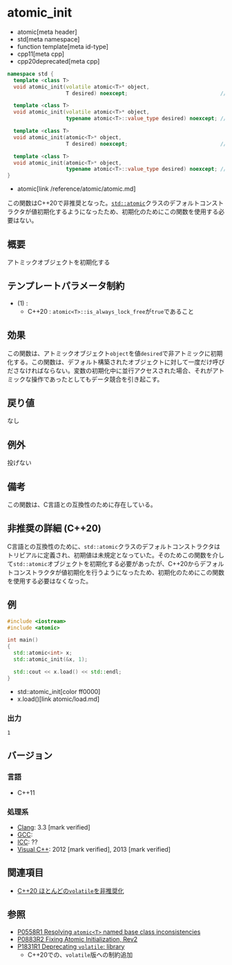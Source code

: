 # atomic_init
* atomic[meta header]
* std[meta namespace]
* function template[meta id-type]
* cpp11[meta cpp]
* cpp20deprecated[meta cpp]

```cpp
namespace std {
  template <class T>
  void atomic_init(volatile atomic<T>* object,
                   T desired) noexcept;                              // (1) C++11

  template <class T>
  void atomic_init(volatile atomic<T>* object,
                   typename atomic<T>::value_type desired) noexcept; // (1) C++17

  template <class T>
  void atomic_init(atomic<T>* object,
                   T desired) noexcept;                              // (2) C++11

  template <class T>
  void atomic_init(atomic<T>* object,
                   typename atomic<T>::value_type desired) noexcept; // (2) C++17
}
```
* atomic[link /reference/atomic/atomic.md]

この関数はC++20で非推奨となった。[`std::atomic`](atomic.md)クラスのデフォルトコンストラクタが値初期化するようになったため、初期化のためにこの関数を使用する必要はない。


## 概要
アトミックオブジェクトを初期化する


## テンプレートパラメータ制約
- (1) :
    - C++20 : `atomic<T>::is_always_lock_free`が`true`であること


## 効果
この関数は、アトミックオブジェクト`object`を値`desired`で非アトミックに初期化する。この関数は、デフォルト構築されたオブジェクトに対して一度だけ呼びださなければならない。変数の初期化中に並行アクセスされた場合、それがアトミックな操作であったとしてもデータ競合を引き起こす。


## 戻り値
なし


## 例外
投げない


## 備考
この関数は、C言語との互換性のために存在している。


## 非推奨の詳細 (C++20)
C言語との互換性のために、`std::atomic`クラスのデフォルトコンストラクタはトリビアルに定義され、初期値は未規定となっていた。そのためこの関数を介して`std::atomic`オブジェクトを初期化する必要があったが、C++20からデフォルトコンストラクタが値初期化を行うようになったため、初期化のためにこの関数を使用する必要はなくなった。


## 例
```cpp example
#include <iostream>
#include <atomic>

int main()
{
  std::atomic<int> x;
  std::atomic_init(&x, 1);

  std::cout << x.load() << std::endl;
}
```
* std::atomic_init[color ff0000]
* x.load()[link atomic/load.md]

### 出力
```
1
```


## バージョン
### 言語
- C++11

### 処理系

- [Clang](/implementation.md#clang): 3.3 [mark verified]
- [GCC](/implementation.md#gcc): 
- [ICC](/implementation.md#icc): ??
- [Visual C++](/implementation.md#visual_cpp): 2012 [mark verified], 2013 [mark verified]


## 関連項目
- [C++20 ほとんどの`volatile`を非推奨化](/lang/cpp20/deprecating_volatile.md)


## 参照
- [P0558R1 Resolving `atomic<T>` named base class inconsistencies](http://www.open-std.org/jtc1/sc22/wg21/docs/papers/2017/p0558r1.pdf)
- [P0883R2 Fixing Atomic Initialization, Rev2](http://www.open-std.org/jtc1/sc22/wg21/docs/papers/2019/p0883r2.pdf)
- [P1831R1 Deprecating `volatile`: library](http://www.open-std.org/jtc1/sc22/wg21/docs/papers/2020/p1831r1.html)
    - C++20での、`volatile`版への制約追加
